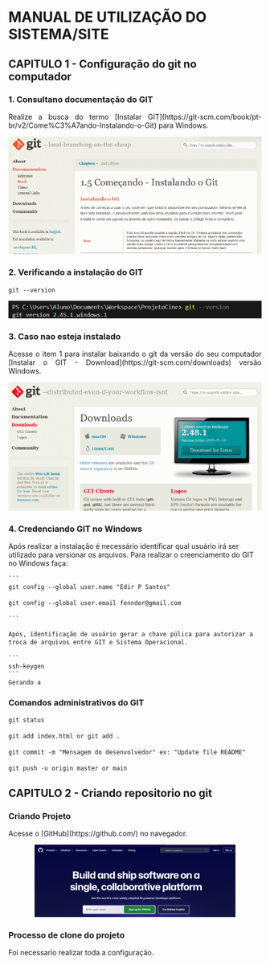 # MANUAL DE UTILIZAÇÃO DO SISTEMA/SITE
## CAPITULO 1 - Configuração do git no computador
### 1. Consultano documentação do GIT
<p align="justify">
    Realize a busca do termo [Instalar GIT](https://git-scm.com/book/pt-br/v2/Come%C3%A7ando-Instalando-o-Git) para Windows.
</p>

<p align="center">
    <a href="https://git-scm.com/book/pt-br/v2/Come%C3%A7ando-Instalando-o-Git" target="_blank">
        <img src="docs/images/Git.png" width="700">
    </a>
</p>

### 2. Verificando a instalação do GIT

```
git --version
```
<p align="center">
    <img src="docs/images/GitVersion.png" width="700">
</p>

### 3. Caso nao esteja instalado

<p align="justify">
    Acesse o item 1 para instalar baixando o git da versão do seu computador [Instalar o GIT - Download](https://git-scm.com/downloads) versão Windows.
    <center><img src="docs/images/Download_GIT.png" width="700"></center>
</p>

### 4. Credenciando GIT no Windows

<p>
    Após realizar a instalação é necessário identificar qual usuário irá ser utilizado para versionar os arquivos.
    Para realizar o creenciamento do GIT no Windows faça:

</p>

    ```
    git config --global user.name "Edir P Santos"

    git config --global user.email fennder@gmail.com
    
    ```

<p>

    Após, identificação de usuário gerar a chave púlica para autorizar a troca de arquivos entre GIT e Sistema Operacional.

    ```
    ssh-keygen
    ```
    Gerando a 

</p>

### Comandos administrativos do GIT

```
git status

git add index.html or git add .

git commit -m "Mensagem do desenvolvedor" ex: "Update file README"

git push -u origin master or main
```

## CAPITULO 2 - Criando repositorio no git
### Criando Projeto

<p align="justify">
    Acesse o [GitHub](https://github.com/) no navegador.
</p>
<p align="center">
    <a href="https://github.com/" target="_blank">
        <img src="docs/images/GitHub.png" width="400">
    </a>
</p>

### Processo de clone do projeto

<p align="justify">
    Foi necessario realizar toda a configuração.
</p>